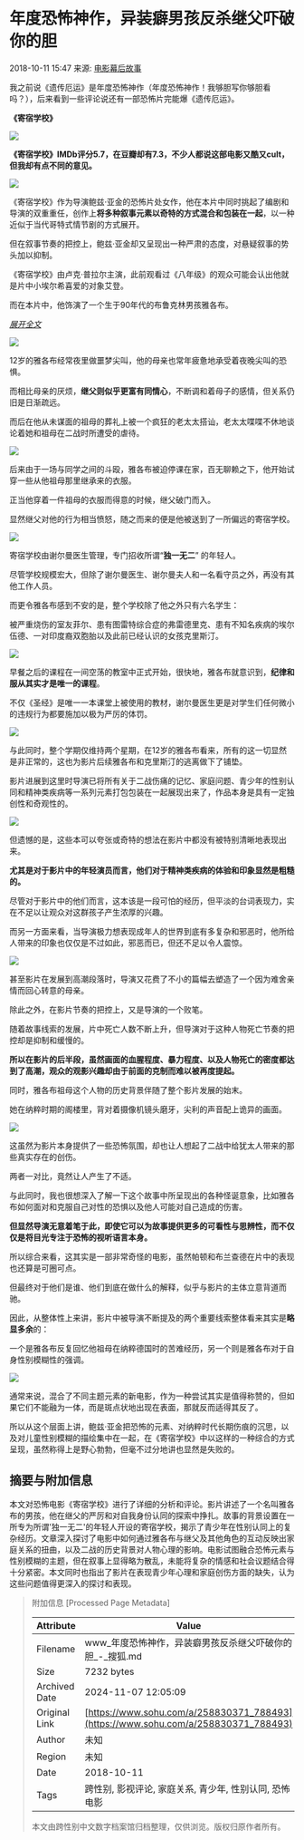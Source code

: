 # 年度恐怖神作，异装癖男孩反杀继父吓破你的胆

2018-10-11 15:47 来源: [电影幕后故事](https://www.sohu.com/a/258830371_788493?spm=smpc.content-abroad.content.1.1730981052609aLIUtwR)

我之前说《遗传厄运》是年度恐怖神作（年度恐怖神作！我够胆写你够胆看吗？），后来看到一些评论说还有一部恐怖片完能爆《遗传厄运》。

**《寄宿学校》**

![](http://5b0988e595225.cdn.sohucs.com/images/20181011/099cb17938a447b88e6cba504ef50b68.jpg)

**《寄宿学校》IMDb评分5.7，在豆瓣却有7.3，不少人都说这部电影又酷又cult，但我却有点不同的意见。**

![](http://5b0988e595225.cdn.sohucs.com/images/20181011/fdd3beee5a38437d88c4551a818bbdff.jpg)

《寄宿学校》作为导演鲍兹·亚金的恐怖片处女作，他在本片中同时挑起了编剧和导演的双重重任，创作上**将多种叙事元素以奇特的方式混合和包装在一起**，以一种近似于当代哥特式情节剧的方式展开。

但在叙事节奏的把控上，鲍兹·亚金却又呈现出一种严肃的态度，对悬疑叙事的势头加以抑制。

《寄宿学校》由卢克·普拉尔主演，此前观看过《八年级》的观众可能会认出他就是片中小埃尔希喜爱的对象艾登。

而在本片中，他饰演了一个生于90年代的布鲁克林男孩雅各布。

[_展开全文_](javascript:;)

![](http://5b0988e595225.cdn.sohucs.com/images/20181011/6a28229fa602440db110fe87414ff183.jpg)

12岁的雅各布经常夜里做噩梦尖叫，他的母亲也常年疲惫地承受着夜晚尖叫的恐惧。

而相比母亲的厌烦，**继父则似乎更富有同情心**，不断调和着母子的感情，但关系仍旧是日渐疏远。

而后在他从未谋面的祖母的葬礼上被一个疯狂的老太太搭讪，老太太喋喋不休地谈论着她和祖母在二战时所遭受的虐待。

![](http://5b0988e595225.cdn.sohucs.com/images/20181011/cbbb95f02309445ba2aeaf5c233e960a.jpg)

后来由于一场与同学之间的斗殴，雅各布被迫停课在家，百无聊赖之下，他开始试穿一些从他祖母那里继承来的衣服。

正当他穿着一件祖母的衣服而得意的时候，继父破门而入。

显然继父对他的行为相当愤怒，随之而来的便是他被送到了一所偏远的寄宿学校。

![](http://5b0988e595225.cdn.sohucs.com/images/20181011/c7520119fb0f469d9b481e1872079864.jpg)

寄宿学校由谢尔曼医生管理，专门招收所谓“**独一无二**” 的年轻人。

尽管学校规模宏大，但除了谢尔曼医生、谢尔曼夫人和一名看守员之外，再没有其他工作人员。

而更令雅各布感到不安的是，整个学校除了他之外只有六名学生：

被严重烧伤的室友菲尔、患有图雷特综合症的弗雷德里克、患有不知名疾病的埃尔伍德、一对印度裔双胞胎以及此前已经认识的女孩克里斯汀。

![](http://5b0988e595225.cdn.sohucs.com/images/20181011/1e202cc84ece4d1e929f8d078ccf0842.jpg)

早餐之后的课程在一间空荡的教室中正式开始，很快地，雅各布就意识到，**纪律和服从其实才是唯一的课程**。

不仅《圣经》是唯一一本课堂上被使用的教材，谢尔曼医生更是对学生们任何微小的违规行为都要施加以极为严厉的体罚。

![](http://5b0988e595225.cdn.sohucs.com/images/20181011/261376a3c000405da7ec05cf0927b4a6.jpg)

与此同时，整个学期仅维持两个星期，在12岁的雅各布看来，所有的这一切显然是非正常的，这也为影片后续雅各布和克里斯汀的逃离做下了铺垫。

影片进展到这里时导演已将所有关于二战伤痛的记忆、家庭问题、青少年的性别认同和精神类疾病等一系列元素打包包装在一起展现出来了，作品本身是具有一定独创性和奇观性的。

![](http://5b0988e595225.cdn.sohucs.com/images/20181011/4428b1fbbb054180bd221d40fa336b87.jpg)

但遗憾的是，这些本可以夸张或奇特的想法在影片中都没有被特别清晰地表现出来。

**尤其是对于影片中的年轻演员而言，他们对于精神类疾病的体验和印象显然是粗糙的。**

尽管对于影片中的他们而言，这本该是一段可怕的经历，但平淡的台词表现力，实在不足以让观众对这群孩子产生浓厚的兴趣。

而另一方面来看，当导演极力想表现成年人的世界到底有多复杂和邪恶时，他所给人带来的印象也仅仅是不过如此，邪恶而已，但还不足以令人震惊。

![](http://5b0988e595225.cdn.sohucs.com/images/20181011/0d20005aa5484b989b36ec8fdce4cd31.jpg)

甚至影片在发展到高潮段落时，导演又花费了不小的篇幅去塑造了一个因为难舍亲情而回心转意的母亲。

除此之外，在影片节奏的把控上，又是导演的一个败笔。

随着故事线索的发展，片中死亡人数不断上升，但导演对于这种人物死亡节奏的把控却是抑制和缓慢的。

**所以在影片的后半段，虽然画面的血腥程度、暴力程度、以及人物死亡的密度都达到了高潮，观众的观影兴趣却由于前面的克制而难以被再度提起。**

同时，雅各布祖母这个人物的历史背景伴随了整个影片发展的始末。

她在纳粹时期的阁楼里，背对着摄像机镜头磨牙，尖利的声音配上诡异的画面。

![](http://5b0988e595225.cdn.sohucs.com/images/20181011/9c73941a95eb42d2840cc150d4ee3b92.jpg)

这虽然为影片本身提供了一些恐怖氛围，却也让人想起了二战中给犹太人带来的那些真实存在的创伤。

两者一对比，竟然让人产生了不适。

与此同时，我也很想深入了解一下这个故事中所呈现出的各种怪诞意象，比如雅各布如何面对和克服自己对性的恐惧以及他人可能对自己造成的伤害。

**但显然导演无意着笔于此，即使它可以为故事提供更多的可看性与思辨性，而不仅仅是将目光专注于恐怖的视听语言本身。**

所以综合来看，这其实是一部非常奇怪的电影，虽然帕顿和布兰查德在片中的表现也还算是可圈可点。

但最终对于他们是谁、他们到底在做什么的解释，似乎与影片的主体立意背道而驰。

因此，从整体性上来讲，影片中被导演不断提及的两个重要线索整体看来其实是**略显多余**的：

一个是雅各布反复回忆他祖母在纳粹德国时的苦难经历，另一个则是雅各布对于自身性别模糊性的强调。

![](http://5b0988e595225.cdn.sohucs.com/images/20181011/75dba29812434823b7278c5cfe7aeded.jpg)

通常来说，混合了不同主题元素的新电影，作为一种尝试其实是值得称赞的，但如果它们不能融为一体，而是斑点状地出现在表面，那就反而适得其反了。

所以从这个层面上讲，鲍兹·亚金把恐怖的元素、对纳粹时代长期伤痕的沉思，以及对儿童性别模糊的描绘集中在一起，在《寄宿学校》中以这样的一种综合的方式呈现，虽然称得上是野心勃勃，但毫不过分地讲也显然是失败的。

## 摘要与附加信息

<!-- tcd_abstract -->
本文对恐怖电影《寄宿学校》进行了详细的分析和评论。影片讲述了一个名叫雅各布的男孩，他在继父的严厉和对自我身份认同的探索中挣扎。故事的背景设置在一所专为所谓'独一无二'的年轻人开设的寄宿学校，揭示了青少年在性别认同上的复杂经历。文章深入探讨了电影中如何通过雅各布与继父及其他角色的互动反映出家庭关系的扭曲，以及二战的历史背景对人物心理的影响。电影试图融合恐怖元素与性别模糊的主题，但在叙事上显得略为散乱，未能将复杂的情感和社会议题结合得十分紧密。本文同时也指出了影片在表现青少年心理和家庭创伤方面的缺失，认为这些问题值得更深入的探讨和表现。
<!-- tcd_abstract_end -->

> 附加信息 [Processed Page Metadata]
>
> | Attribute       | Value                                  |
> |-----------------|----------------------------------------|
> | Filename        | www_年度恐怖神作，异装癖男孩反杀继父吓破你的胆_-_搜狐.md                             |
> | Size            | 7232 bytes                           |
> | Archived Date   | 2024-11-07 12:05:09                             |
> | Original Link   | [https://www.sohu.com/a/258830371_788493](https://www.sohu.com/a/258830371_788493)                       |
> | Author          | 未知                               |
> | Region          | 未知                               |
> | Date            | 2018-10-11                                 |
> | Tags            | 跨性别, 影视评论, 家庭关系, 青少年, 性别认同, 恐怖电影                                 |
>
> 本文由跨性别中文数字档案馆归档整理，仅供浏览。版权归原作者所有。
>